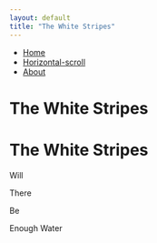 ```yaml
---
layout: default
title: "The White Stripes"
---
```


<div class="intro">
    <p id="intro-text"></p>
</div>

<div class="index-container">
    <div class="left">
    </div>
    <div class="middle">
        <div class="main-nav">
            <ul class="nav" id="anchor-link">
                <li><a class="custom-underline" href="#">Home</a></li>
                <li><a class="custom-underline" href="#">Horizontal-scroll</a></li>
                <li><a class="custom-underline" href="#">About</a></li>
            </ul>
            <h1 class="title-horizontal">The White Stripes</h1>
        </div>
    </div>
    <div class="right">
        <h1 class="title-vertical">The White Stripes</h1>
        <p class="quote">
            <span class="quote-wrapper">
                <span class="letters">Will</span>
            </span>
        </p>
        <p class="quote">
            <span class="quote-wrapper">
                <span class="letters">There</span>
            </span>
        </p>
        <p class="quote">
            <span class="quote-wrapper">
                <span class="letters">Be</span>
            </span>
        </p>
        <p class="quote">
            <span class="quote-wrapper">
                <span class="letters">Enough Water</span>
            </span>
        </p>
    </div>
</div>

<script src="assets/javascript/introText.js"></script>
<script src="assets/javascript/anchor.js"></script>
<script src="assets/javascript/introTextAnimation.js"></script>